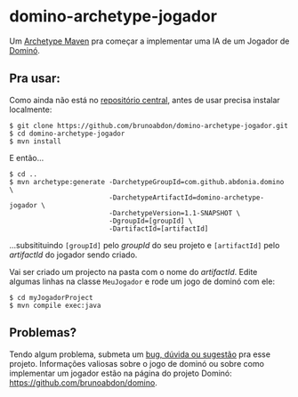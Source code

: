 # domino-archetype-jogador
Um [Archetype Maven](https://maven.apache.org/guides/introduction/introduction-to-archetypes.html) pra começar a implementar uma IA de um Jogador de [Dominó](https://github.com/brunoabdon/domino). 



## Pra usar:

Como ainda não está no [repositório central](https://search.maven.org/), antes de usar precisa instalar localmente:
```shell
$ git clone https://github.com/brunoabdon/domino-archetype-jogador.git
$ cd domino-archetype-jogador
$ mvn install
```
E então...

```shell
$ cd ..
$ mvn archetype:generate -DarchetypeGroupId=com.github.abdonia.domino \
                         -DarchetypeArtifactId=domino-archetype-jogador \
                         -DarchetypeVersion=1.1-SNAPSHOT \ 
                         -DgroupId=[groupId] \
                         -DartifactId=[artifactId]
```
...subsitituindo `[groupId]` pelo _groupId_ do seu projeto e `[artifactId]` pelo _artifactId_ do jogador sendo criado.

Vai ser criado um projecto na pasta com o nome do _artifactId_. Edite algumas linhas na classe `MeuJogador` e rode um jogo de dominó com ele:

```shell
$ cd myJogadorProject 
$ mvn compile exec:java
```
## Problemas?
Tendo algum problema, submeta um [bug, dúvida ou sugestão](https://github.com/brunoabdon/domino-archetype-jogador/issues) pra esse projeto. Informações valiosas sobre o jogo de dominó ou sobre como implementar um jogador estão na página do projeto Dominó: https://github.com/brunoabdon/domino.
